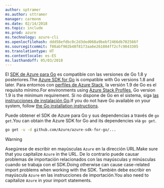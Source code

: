 ```yaml
---
author: sptramer
ms.author: sttramer
manager: carmonm
ms.date: 02/14/2018
ms.topic: include
ms.prod: azure
ms.technology: azure-cli
ms.openlocfilehash: ddd58efdbc0c2d3ded068a9bebf2466db702566f
ms.sourcegitcommit: f08abf902b48f8173aa6e261084ff2cfc9043305
ms.translationtype: HT
ms.contentlocale: es-ES
ms.lasthandoff: 05/03/2018
---
```

<span data-ttu-id="ef2a9-101">El [SDK de Azure para Go](https://github.com/Azure/azure-sdk-for-go) es compatible con las versiones de Go 1.8 y posteriores.</span><span class="sxs-lookup"><span data-stu-id="ef2a9-101">The [Azure SDK for Go](https://github.com/Azure/azure-sdk-for-go) is compatible with Go versions 1.8 and later.</span></span> <span data-ttu-id="ef2a9-102">Para entornos con [perfiles de Azure Stack](https://docs.microsoft.com/en-us/azure/azure-stack/azure-stack-version-profiles), la versión 1.9 de Go es el requisito mínimo.</span><span class="sxs-lookup"><span data-stu-id="ef2a9-102">For environments using [Azure Stack Profiles](https://docs.microsoft.com/en-us/azure/azure-stack/azure-stack-version-profiles), Go version 1.9 is the minimum requirement.</span></span>
<span data-ttu-id="ef2a9-103">Si no dispone de Go en el sistema, siga [las instrucciones de instalación Go](https://golang.org/doc/install).</span><span class="sxs-lookup"><span data-stu-id="ef2a9-103">If you do not have Go available on your system, follow [the Go installation instructions](https://golang.org/doc/install).</span></span>

<span data-ttu-id="ef2a9-104">Puede obtener el SDK de Azure para Go y sus dependencias a través de `go get`.</span><span class="sxs-lookup"><span data-stu-id="ef2a9-104">You can obtain the Azure SDK for Go and its dependencies via `go get`.</span></span>

```bash
go get -u -d github.com/Azure/azure-sdk-for-go/...
```

> [!WARNING]
> <span data-ttu-id="ef2a9-105">Asegúrese de escribir en mayúsculas `Azure` en la dirección URL.</span><span class="sxs-lookup"><span data-stu-id="ef2a9-105">Make sure that you capitalize `Azure` in the URL.</span></span> <span data-ttu-id="ef2a9-106">De lo contrario puede causar problemas de importación relacionados con las mayúsculas y minúsculas cuando se trabaja con el SDK.</span><span class="sxs-lookup"><span data-stu-id="ef2a9-106">Doing otherwise can cause case-related import problems when working with the SDK.</span></span> <span data-ttu-id="ef2a9-107">También debe escribir en mayúscula `Azure` en las instrucciones de importación.</span><span class="sxs-lookup"><span data-stu-id="ef2a9-107">You also need to capitalize `Azure` in your import statements.</span></span>

